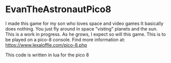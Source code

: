 # EvanTheAstronautPico8
I made this game for my son who loves space and video games
It basically does nothing. You just fly around in space "visting" planets and the sun.
This is a work in progress. As he grows, I expect so will this game.
This is to be played on a pico-8 console. Find more information at: https://www.lexaloffle.com/pico-8.php

This code is written in lua for the pico 8
